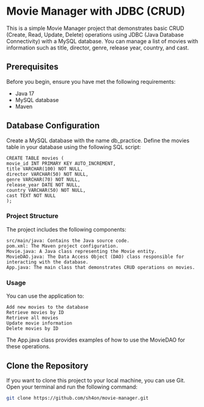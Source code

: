 # Movie Manager with JDBC (CRUD)

This is a simple Movie Manager project that demonstrates basic CRUD (Create, Read, Update, Delete) operations using JDBC (Java Database Connectivity) with a MySQL database. You can manage a list of movies with information such as title, director, genre, release year, country, and cast.

## Prerequisites

Before you begin, ensure you have met the following requirements:

- Java 17
- MySQL database
- Maven


## Database Configuration

  Create a MySQL database with the name db_practice. Define the movies table in your database using the following SQL script:

    CREATE TABLE movies (
    movie_id INT PRIMARY KEY AUTO_INCREMENT, 
    title VARCHAR(100) NOT NULL,
    director VARCHAR(50) NOT NULL,
    genre VARCHAR(70) NOT NULL,
    release_year DATE NOT NULL,
    country VARCHAR(50) NOT NULL,
    cast TEXT NOT NULL
    );

### Project Structure

The project includes the following components:

    src/main/java: Contains the Java source code.
    pom.xml: The Maven project configuration.
    Movie.java: A Java class representing the Movie entity.
    MovieDAO.java: The Data Access Object (DAO) class responsible for interacting with the database.
    App.java: The main class that demonstrates CRUD operations on movies.

### Usage

You can use the application to:

    Add new movies to the database
    Retrieve movies by ID
    Retrieve all movies
    Update movie information
    Delete movies by ID

The App.java class provides examples of how to use the MovieDAO for these operations.


## Clone the Repository

If you want to clone this project to your local machine, you can use Git. Open your terminal and run the following command:

  ```bash
  git clone https://github.com/sh4on/movie-manager.git